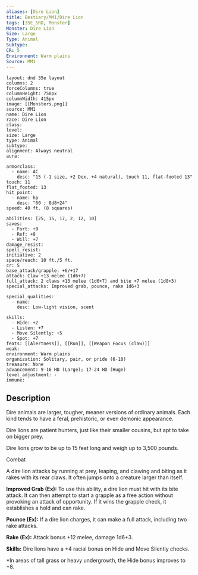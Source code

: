 ```yaml
---
aliases: [Dire Lion]
title: Bestiary/MM1/Dire Lion
tags: [35E_SRD, Monster]
Monster: Dire Lion
Size: Large
Type: Animal
Subtype: 
CR: 5
Environnent: Warm plains
Source: MM1
---
```


```statblock
layout: dnd 35e layout
columns: 2
forceColumns: true
columnHeight: 750px
columnWidth: 415px
image: [[Monsters.png]]
source: MM1
name: Dire Lion
race: Dire Lion
class: 
level: 
size: Large
type: Animal
subtype: 
alignment: Always neutral
aura: 

armorclass:
  - name: AC
    desc: "15 (-1 size, +2 Dex, +4 natural), touch 11, flat-footed 13"
touch: 11
flat_footed: 13
hit_point:
  - name: hp
    desc: "60 ; 8d8+24"
speed: 40 ft. (8 squares)

abilities: [25, 15, 17, 2, 12, 10]
saves:
  - Fort: +9
  - Ref: +8
  - Will: +7
damage_resist: 
spell_resist: 
initiative: 2
space/reach: 10 ft./5 ft.
cr: 5
base_attack/grapple: +6/+17
attack: Claw +13 melee (1d6+7)
full_attack: 2 claws +13 melee (1d6+7) and bite +7 melee (1d8+3)
special_attacks: Improved grab, pounce, rake 1d6+3

special_qualities:
  - name: 
    desc: Low-light vision, scent

skills:
  - Hide: +2
  - Listen: +7
  - Move Silently: +5
  - Spot: +7
feats: [[Alertness]], [[Run]], [[Weapon Focus (claw)]]
weak: 
environment: Warm plains
organization: Solitary, pair, or pride (6-10)
treasure: None
advancement: 9-16 HD (Large); 17-24 HD (Huge)
level_adjustment: -
immune: 
```

## Description

<p>Dire animals are larger, tougher, meaner versions of ordinary animals. Each kind tends to have a feral, prehistoric, or even demonic appearance.</p>
<p>Dire lions are patient hunters, just like their smaller cousins, but apt to take on bigger prey.</p>
<p>Dire lions grow to be up to 15 feet long and weigh up to 3,500 pounds.</p>
<p>Combat</p>
<p>A dire lion attacks by running at prey, leaping, and clawing and biting as it rakes with its rear claws. It often jumps onto a creature larger than itself.</p>
<p>
            <b>Improved Grab (Ex):</b> To use this ability, a dire lion must hit with its bite attack. It can then attempt to start a grapple as a free action without provoking an attack of opportunity. If it wins the grapple check, it establishes a hold and can rake.</p>
<p>
            <b>Pounce (Ex):</b> If a dire lion charges, it can make a full attack, including two rake attacks.</p>
<p>
            <b>Rake (Ex):</b> Attack bonus +12 melee, damage 1d6+3.</p>
<p>
            <b>Skills:</b> Dire lions have a +4 racial bonus on Hide and Move Silently checks.</p>
<p>*In areas of tall grass or heavy undergrowth, the Hide bonus improves to +8.</p>